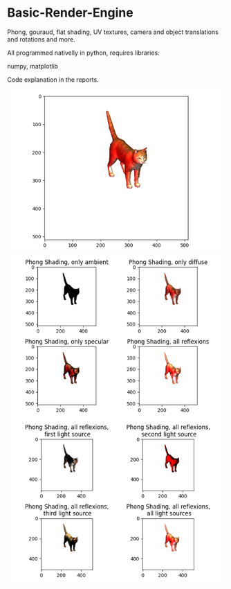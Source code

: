 # Basic-Render-Engine
Phong, gouraud, flat shading, UV textures, camera and object translations and rotations and more.

All programmed nativelly in python, requires libraries:

numpy, matplotlib

Code explanation in the reports.

<img src="Texture_phong.png">
<img src="Phong_shading_reflexion_modes.png">
<img src="Phong_Shading_different_light_sources.png">
